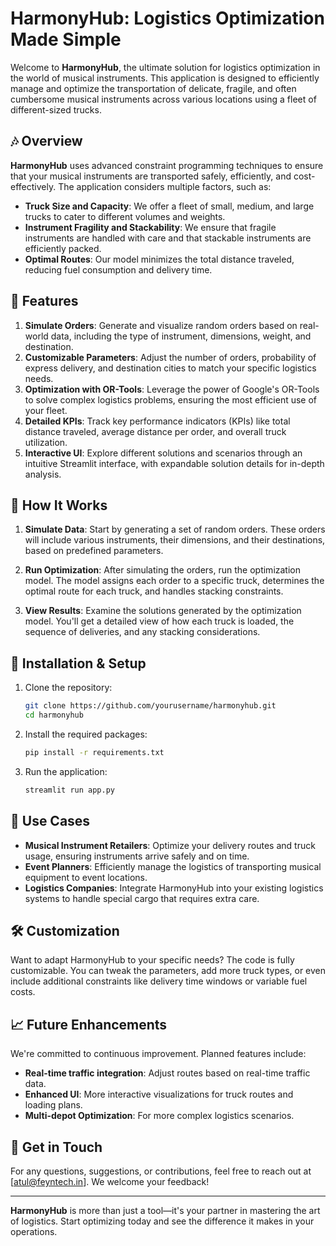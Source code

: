 # HarmonyHub: Logistics Optimization Made Simple

Welcome to **HarmonyHub**, the ultimate solution for logistics optimization in the world of musical instruments. This application is designed to efficiently manage and optimize the transportation of delicate, fragile, and often cumbersome musical instruments across various locations using a fleet of different-sized trucks.

## 🎶 Overview

**HarmonyHub** uses advanced constraint programming techniques to ensure that your musical instruments are transported safely, efficiently, and cost-effectively. The application considers multiple factors, such as:

- **Truck Size and Capacity**: We offer a fleet of small, medium, and large trucks to cater to different volumes and weights.
- **Instrument Fragility and Stackability**: We ensure that fragile instruments are handled with care and that stackable instruments are efficiently packed.
- **Optimal Routes**: Our model minimizes the total distance traveled, reducing fuel consumption and delivery time.

## 🚚 Features

1. **Simulate Orders**: Generate and visualize random orders based on real-world data, including the type of instrument, dimensions, weight, and destination.
2. **Customizable Parameters**: Adjust the number of orders, probability of express delivery, and destination cities to match your specific logistics needs.
3. **Optimization with OR-Tools**: Leverage the power of Google's OR-Tools to solve complex logistics problems, ensuring the most efficient use of your fleet.
4. **Detailed KPIs**: Track key performance indicators (KPIs) like total distance traveled, average distance per order, and overall truck utilization.
5. **Interactive UI**: Explore different solutions and scenarios through an intuitive Streamlit interface, with expandable solution details for in-depth analysis.

## 🚀 How It Works

1. **Simulate Data**: Start by generating a set of random orders. These orders will include various instruments, their dimensions, and their destinations, based on predefined parameters.
   
2. **Run Optimization**: After simulating the orders, run the optimization model. The model assigns each order to a specific truck, determines the optimal route for each truck, and handles stacking constraints.
   
3. **View Results**: Examine the solutions generated by the optimization model. You'll get a detailed view of how each truck is loaded, the sequence of deliveries, and any stacking considerations.

## 🔧 Installation & Setup

1. Clone the repository:
   ```bash
   git clone https://github.com/yourusername/harmonyhub.git
   cd harmonyhub
   ```

2. Install the required packages:
   ```bash
   pip install -r requirements.txt
   ```

3. Run the application:
   ```bash
   streamlit run app.py
   ```

## 🎯 Use Cases

- **Musical Instrument Retailers**: Optimize your delivery routes and truck usage, ensuring instruments arrive safely and on time.
- **Event Planners**: Efficiently manage the logistics of transporting musical equipment to event locations.
- **Logistics Companies**: Integrate HarmonyHub into your existing logistics systems to handle special cargo that requires extra care.

## 🛠️ Customization

Want to adapt HarmonyHub to your specific needs? The code is fully customizable. You can tweak the parameters, add more truck types, or even include additional constraints like delivery time windows or variable fuel costs.

## 📈 Future Enhancements

We're committed to continuous improvement. Planned features include:

- **Real-time traffic integration**: Adjust routes based on real-time traffic data.
- **Enhanced UI**: More interactive visualizations for truck routes and loading plans.
- **Multi-depot Optimization**: For more complex logistics scenarios.

## 📧 Get in Touch

For any questions, suggestions, or contributions, feel free to reach out at [atul@feyntech.in]. We welcome your feedback!

---

**HarmonyHub** is more than just a tool—it's your partner in mastering the art of logistics. Start optimizing today and see the difference it makes in your operations.
